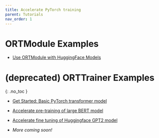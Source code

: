 ```yaml
---
title: Accelerate PyTorch training
parent: Tutorials
nav_order: 1
---
```

# ORTModule Examples
* [Use ORTModule with HuggingFace Models](https://github.com/microsoft/onnxruntime-training-examples/tree/master/huggingface)

# (deprecated) ORTTrainer Examples
{: .no_toc }

* [Get Started: Basic PyTorch transformer model](https://github.com/microsoft/onnxruntime-training-examples/tree/master/orttrainer/getting-started)

* [Accelerate pre-training of large BERT model](https://github.com/microsoft/onnxruntime-training-examples/tree/master/orttrainer/nvidia-bert)

* [Accelerate fine tuning of Huggingface GPT2 model](https://github.com/microsoft/onnxruntime-training-examples/tree/master/orttrainer/huggingface-gpt2)


* *More coming soon!*
